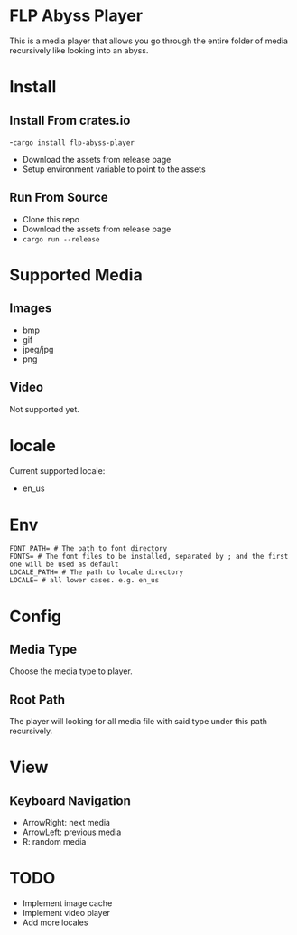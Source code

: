 # FLP Abyss Player

This is a media player that allows you go through the entire folder of media recursively like looking into an abyss.

# Install

## Install From crates.io

-`cargo install flp-abyss-player`
- Download the assets from release page
- Setup environment variable to point to the assets

## Run From Source

- Clone this repo
- Download the assets from release page
- `cargo run --release`

# Supported Media

## Images

- bmp
- gif
- jpeg/jpg
- png

## Video

Not supported yet.

# locale

Current supported locale:

- en\_us

# Env

```
FONT_PATH= # The path to font directory
FONTS= # The font files to be installed, separated by ; and the first one will be used as default
LOCALE_PATH= # The path to locale directory
LOCALE= # all lower cases. e.g. en_us
```

# Config

## Media Type

Choose the media type to player.

## Root Path

The player will looking for all media file with said type under this path recursively.

# View

## Keyboard Navigation

- ArrowRight: next media
- ArrowLeft: previous media
- R: random media

# TODO

- Implement image cache
- Implement video player
- Add more locales
